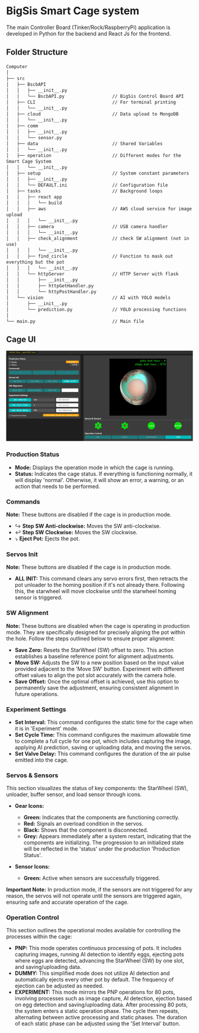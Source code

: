 # BigSis Smart Cage system
The main Controller Board (Tinker/Rock/RaspberryPi) application is developed in Python for the backend and React Js for the frontend. 

## **Folder Structure**
```terminal
Computer
│
├── src
│   ├── BscbAPI             
│   │   ├── __init__.py             
│   │   └── BscbAPI.py                  // BigSis Control Board API
│   ├── CLI                             // For terminal printing
│   │   └── __init__.py
│   ├── cloud                           // Data upload to MongoDB
│   │   └── __init__.py
│   ├── comm
│   │   ├── __init__.py
│   │   └── sensor.py
│   ├── data                            // Shared Variables
│   │   └── __init__.py
│   ├── operation                       // Different modes for the Smart Cage System
│   │   └── __init__.py
│   ├── setup                           // System constant parameters
│   │   ├── __init__.py
│   │   └── DEFAULT.ini                 // Configuration file
│   ├── tasks                           // Background loops
|   │   ├── react app                   
│   │   │   └── build
│   │   ├── aws                         // AWS cloud service for image upload
│   │   │   └── __init__.py
│   │   ├── camera                      // USB camera handler
│   │   │   └── __init__.py
│   │   ├── check_alignment             // check SW alignment (not in use)
│   │   │   └── __init__.py
│   │   ├── find_circle                 // Function to mask out everything but the pot
│   │   │   └── __init__.py
│   │   └── httpServer                  // HTTP Server with flask 
│   │       ├── __init__.py
│   │       ├── httpGetHandler.py
│   │       └── httpPostHandler.py
│   └── vision                          // AI with YOLO models
│       ├── __init__.py
│       └── prediction.py               // YOLO processing functions
│
└── main.py                             // Main file
```

## **Cage UI**
![alt text](media/image.png)

### Production Status
- **Mode:** Displays the operation mode in which the cage is running.
- **Status:** Indicates the cage status. If everything is functioning normally, it will display 'normal'. Otherwise, it will show an error, a warning, or an action that needs to be performed.


### Commands
**Note:** These buttons are disabled if the cage is in production mode.
- ↪️ **Step SW Anti-clockwise:** Moves the SW anti-clockwise.
- ↩️ **Step SW Clockwise:** Moves the SW clockwise.
- ⤵️ **Eject Pot:** Ejects the pot.


### Servos Init
**Note:** These buttons are disabled if the cage is in production mode.
- **ALL INIT:** This command clears any servo errors first, then retracts the pot unloader to the homing position if it's not already there. Following this, the starwheel will move clockwise until the starwheel homing sensor is triggered.


### SW Alignment
**Note:** These buttons are disabled when the cage is operating in production mode. They are specifically designed for precisely aligning the pot within the hole. Follow the steps outlined below to ensure proper alignment:
- **Save Zero:** Resets the StarWheel (SW) offset to zero. This action establishes a baseline reference point for alignment adjustments.
- **Move SW:** Adjusts the SW to a new position based on the input value provided adjacent to the 'Move SW' button. Experiment with different offset values to align the pot slot accurately with the camera hole.
- **Save Offset:** Once the optimal offset is achieved, use this option to permanently save the adjustment, ensuring consistent alignment in future operations.



### Experiment Settings
- **Set Interval:** This command configures the static time for the cage when it is in 'Experiment' mode.
- **Set Cycle Time:** This command configures the maximum allowable time to complete a full cycle for one pot, which includes capturing the image, applying AI prediction, saving or uploading data, and moving the servos.
- **Set Valve Delay:** This command configures the duration of the air pulse emitted into the cage.


### Servos & Sensors
This section visualizes the status of key components: the StarWheel (SW), unloader, buffer sensor, and load sensor through icons.

- **Gear Icons:** 
  - **Green:** Indicates that the components are functioning correctly.
  - **Red:** Signals an overload condition in the servos.
  - **Black:** Shows that the component is disconnected.
  - **Grey:** Appears immediately after a system restart, indicating that the components are initializing. The progression to an initialized state will be reflected in the 'status' under the production 'Production Status'.

- **Sensor Icons:** 
  - **Green:** Active when sensors are successfully triggered.

**Important Note:** In production mode, if the sensors are not triggered for any reason, the servos will not operate until the sensors are triggered again, ensuring safe and accurate operation of the cage.


### Operation Control
This section outlines the operational modes available for controlling the processes within the cage:
- **PNP:** This mode operates continuous processing of pots. It includes capturing images, running AI detection to identify eggs, ejecting pots where eggs are detected, advancing the StarWheel (SW) by one slot, and saving/uploading data.
- **DUMMY:** This simplified mode does not utilize AI detection and automatically ejects every other pot by default. The frequency of ejection can be adjusted as needed.
- **EXPERIMENT:** This mode mirrors the PNP operations for 80 pots, involving processes such as image capture, AI detection, ejection based on egg detection and saving/uploading data. After processing 80 pots, the system enters a static operation phase. The cycle then repeats, alternating between active processing and static phases. The duration of each static phase can be adjusted using the 'Set Interval' button.







